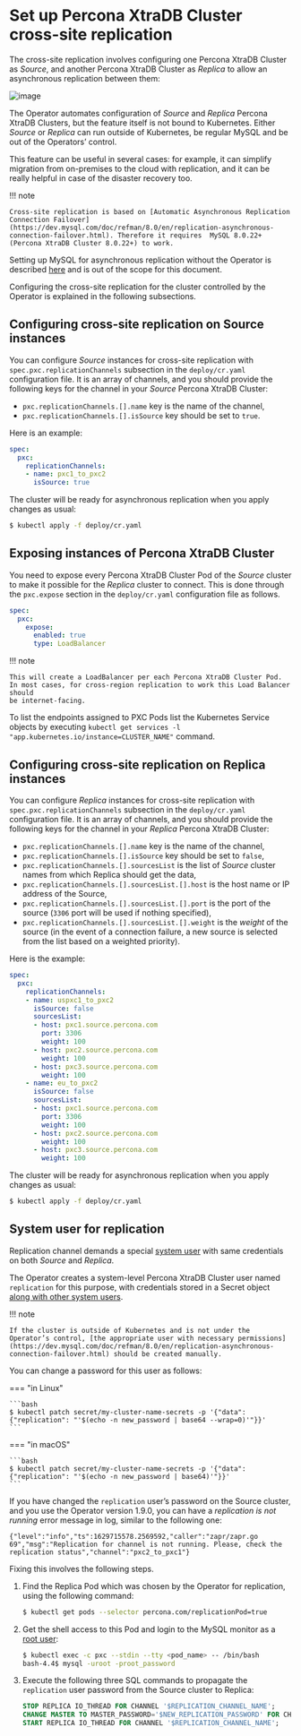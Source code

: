 # Set up Percona XtraDB Cluster cross-site replication

The cross-site replication involves configuring one Percona XtraDB Cluster as *Source*, and another Percona XtraDB Cluster as *Replica* to allow an asynchronous replication between them:

![image](assets/images/pxc-replication.svg)

The Operator automates configuration of *Source* and *Replica* Percona XtraDB Clusters, but the feature itself is not bound to Kubernetes. Either *Source* or *Replica* can run outside of Kubernetes, be regular MySQL and be out of the Operators’ control.

This feature can be useful in several cases: for example, it can simplify migration from on-premises to the cloud with replication, and it can be really helpful in case of the disaster recovery too.

!!! note

    Cross-site replication is based on [Automatic Asynchronous Replication Connection Failover](https://dev.mysql.com/doc/refman/8.0/en/replication-asynchronous-connection-failover.html). Therefore it requires  MySQL 8.0.22+ (Percona XtraDB Cluster 8.0.22+) to work.

Setting up MySQL for asynchronous replication without the Operator is described [here](https://www.percona.com/blog/2021/04/14/what-you-can-do-with-auto-failover-and-percona-distribution-for-mysql-8-0-x/) and is out of the scope for this document.

Configuring the cross-site replication for the cluster controlled by the Operator is explained in the following subsections.

## Configuring cross-site replication on Source instances

You can configure *Source* instances for cross-site replication with `spec.pxc.replicationChannels` subsection in the `deploy/cr.yaml` configuration file. It is an array of channels, and you should provide the following keys for the channel in your *Source* Percona XtraDB Cluster:

* `pxc.replicationChannels.[].name` key is the name of the channel,
* `pxc.replicationChannels.[].isSource` key should be set to `true`.

Here is an example:

```yaml
spec:
  pxc:
    replicationChannels:
    - name: pxc1_to_pxc2
      isSource: true
```

The cluster will be ready for asynchronous replication when you apply changes as usual:

```bash
$ kubectl apply -f deploy/cr.yaml
```

## Exposing instances of Percona XtraDB Cluster

You need to expose every Percona XtraDB Cluster Pod of the *Source* cluster to
make it possible for the *Replica* cluster to connect. This is done through the
`pxc.expose` section in the `deploy/cr.yaml` configuration file as follows.

```yaml
spec:
  pxc:
    expose:
      enabled: true
      type: LoadBalancer
```

!!! note

    This will create a LoadBalancer per each Percona XtraDB Cluster Pod.
    In most cases, for cross-region replication to work this Load Balancer should
    be internet-facing.

To list the endpoints assigned to PXC Pods list the Kubernetes Service objects by
executing `kubectl get services -l "app.kubernetes.io/instance=CLUSTER_NAME"` command.

## Configuring cross-site replication on Replica instances

You can configure *Replica* instances for cross-site replication with `spec.pxc.replicationChannels` subsection in the `deploy/cr.yaml` configuration file. It is an array of channels, and you should provide the following keys for the channel in your *Replica* Percona XtraDB Cluster:

* `pxc.replicationChannels.[].name` key is the name of the channel,
* `pxc.replicationChannels.[].isSource` key should be set to `false`,
* `pxc.replicationChannels.[].sourcesList` is the list of *Source* cluster names from which Replica should get the data,
* `pxc.replicationChannels.[].sourcesList.[].host` is the host name or IP address of the Source,
* `pxc.replicationChannels.[].sourcesList.[].port` is the port of the source (`3306` port will be used if nothing specified),
* `pxc.replicationChannels.[].sourcesList.[].weight` is the *weight* of the source (in the event of a connection failure, a new source is selected from the list based on a weighted priority).

Here is the example:

```yaml
spec:
  pxc:
    replicationChannels:
    - name: uspxc1_to_pxc2
      isSource: false
      sourcesList:
      - host: pxc1.source.percona.com
        port: 3306
        weight: 100
      - host: pxc2.source.percona.com
        weight: 100
      - host: pxc3.source.percona.com
        weight: 100
    - name: eu_to_pxc2
      isSource: false
      sourcesList:
      - host: pxc1.source.percona.com
        port: 3306
        weight: 100
      - host: pxc2.source.percona.com
        weight: 100
      - host: pxc3.source.percona.com
        weight: 100
```

The cluster will be ready for asynchronous replication when you apply changes as usual:

```bash
$ kubectl apply -f deploy/cr.yaml
```

## System user for replication

Replication channel demands a special [system user](users.md#users-system-users) with same credentials on both *Source* and *Replica*.

The Operator creates a system-level Percona XtraDB Cluster user named `replication` for this purpose, with
credentials stored in a Secret object [along with other system users](users.md#users-system-users).

!!! note

    If the cluster is outside of Kubernetes and is not under the Operator’s control, [the appropriate user with necessary permissions](https://dev.mysql.com/doc/refman/8.0/en/replication-asynchronous-connection-failover.html) should be created manually.

You can change a password for this user as follows:

=== "in Linux"

    ```bash
    $ kubectl patch secret/my-cluster-name-secrets -p '{"data":{"replication": "'$(echo -n new_password | base64 --wrap=0)'"}}'
    ```

=== "in macOS"

    ```bash
    $ kubectl patch secret/my-cluster-name-secrets -p '{"data":{"replication": "'$(echo -n new_password | base64)'"}}'
    ```

If you have changed the `replication` user’s password on the Source cluster, and you use the Operator version 1.9.0, you can have a *replication is not running* error message in log, similar to the following one:

```text
{"level":"info","ts":1629715578.2569592,"caller":"zapr/zapr.go 69","msg":"Replication for channel is not running. Please, check the replication status","channel":"pxc2_to_pxc1"}
```

Fixing this involves the following steps.

1. Find the Replica Pod which was chosen by the Operator for replication, using the following command:

    ```bash
    $ kubectl get pods --selector percona.com/replicationPod=true
    ```

2. Get the shell access to this Pod and login to the MySQL monitor as a [root user](users.md#users-system-users):

    ```bash
    $ kubectl exec -c pxc --stdin --tty <pod_name> -- /bin/bash
    bash-4.4$ mysql -uroot -proot_password
    ```

3. Execute the following three SQL commands to propagate the `replication` user password from the Source cluster to Replica:

    ```sql
    STOP REPLICA IO_THREAD FOR CHANNEL '$REPLICATION_CHANNEL_NAME';
    CHANGE MASTER TO MASTER_PASSWORD='$NEW_REPLICATION_PASSWORD' FOR CHANNEL '$REPLICATION_CHANNEL_NAME';
    START REPLICA IO_THREAD FOR CHANNEL '$REPLICATION_CHANNEL_NAME';
    ```
